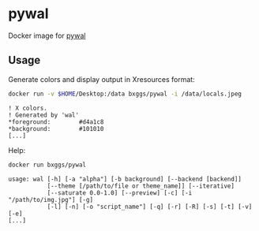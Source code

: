 # pywal

Docker image for [pywal][pywal]

## Usage

Generate colors and display output in Xresources format:

```bash
docker run -v $HOME/Desktop:/data bxggs/pywal -i /data/locals.jpeg
```

```
! X colors.
! Generated by 'wal'
*foreground:        #d4a1c8
*background:        #101010
[...]
```

Help:

```bash
docker run bxggs/pywal
```

```
usage: wal [-h] [-a "alpha"] [-b background] [--backend [backend]]
           [--theme [/path/to/file or theme_name]] [--iterative]
           [--saturate 0.0-1.0] [--preview] [-c] [-i "/path/to/img.jpg"] [-g]
           [-l] [-n] [-o "script_name"] [-q] [-r] [-R] [-s] [-t] [-v] [-e]
[...]
```

[pywal]: https://github.com/dylanaraps/pywal
